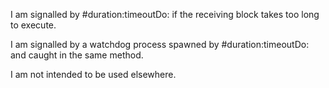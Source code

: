 I am signalled by #duration:timeoutDo: if the receiving block takes too long to execute.I am signalled by a watchdog process spawned by #duration:timeoutDo: and caught in the same method. I am not intended to be used elsewhere.